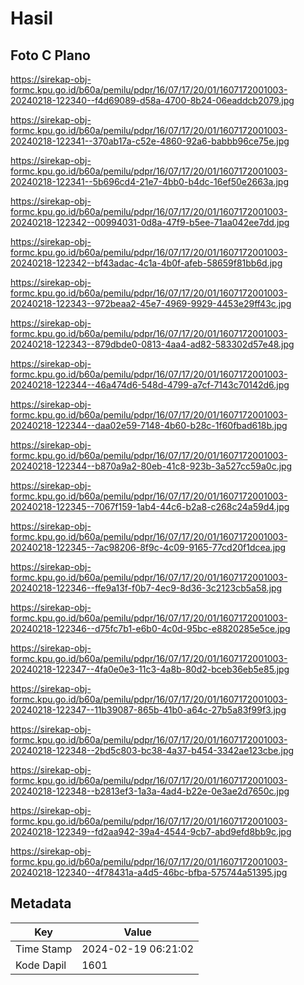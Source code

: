 # Hasil

## Foto C Plano

https://sirekap-obj-formc.kpu.go.id/b60a/pemilu/pdpr/16/07/17/20/01/1607172001003-20240218-122340--f4d69089-d58a-4700-8b24-06eaddcb2079.jpg

https://sirekap-obj-formc.kpu.go.id/b60a/pemilu/pdpr/16/07/17/20/01/1607172001003-20240218-122341--370ab17a-c52e-4860-92a6-babbb96ce75e.jpg

https://sirekap-obj-formc.kpu.go.id/b60a/pemilu/pdpr/16/07/17/20/01/1607172001003-20240218-122341--5b696cd4-21e7-4bb0-b4dc-16ef50e2663a.jpg

https://sirekap-obj-formc.kpu.go.id/b60a/pemilu/pdpr/16/07/17/20/01/1607172001003-20240218-122342--00994031-0d8a-47f9-b5ee-71aa042ee7dd.jpg

https://sirekap-obj-formc.kpu.go.id/b60a/pemilu/pdpr/16/07/17/20/01/1607172001003-20240218-122342--bf43adac-4c1a-4b0f-afeb-58659f81bb6d.jpg

https://sirekap-obj-formc.kpu.go.id/b60a/pemilu/pdpr/16/07/17/20/01/1607172001003-20240218-122343--972beaa2-45e7-4969-9929-4453e29ff43c.jpg

https://sirekap-obj-formc.kpu.go.id/b60a/pemilu/pdpr/16/07/17/20/01/1607172001003-20240218-122343--879dbde0-0813-4aa4-ad82-583302d57e48.jpg

https://sirekap-obj-formc.kpu.go.id/b60a/pemilu/pdpr/16/07/17/20/01/1607172001003-20240218-122344--46a474d6-548d-4799-a7cf-7143c70142d6.jpg

https://sirekap-obj-formc.kpu.go.id/b60a/pemilu/pdpr/16/07/17/20/01/1607172001003-20240218-122344--daa02e59-7148-4b60-b28c-1f60fbad618b.jpg

https://sirekap-obj-formc.kpu.go.id/b60a/pemilu/pdpr/16/07/17/20/01/1607172001003-20240218-122344--b870a9a2-80eb-41c8-923b-3a527cc59a0c.jpg

https://sirekap-obj-formc.kpu.go.id/b60a/pemilu/pdpr/16/07/17/20/01/1607172001003-20240218-122345--7067f159-1ab4-44c6-b2a8-c268c24a59d4.jpg

https://sirekap-obj-formc.kpu.go.id/b60a/pemilu/pdpr/16/07/17/20/01/1607172001003-20240218-122345--7ac98206-8f9c-4c09-9165-77cd20f1dcea.jpg

https://sirekap-obj-formc.kpu.go.id/b60a/pemilu/pdpr/16/07/17/20/01/1607172001003-20240218-122346--ffe9a13f-f0b7-4ec9-8d36-3c2123cb5a58.jpg

https://sirekap-obj-formc.kpu.go.id/b60a/pemilu/pdpr/16/07/17/20/01/1607172001003-20240218-122346--d75fc7b1-e6b0-4c0d-95bc-e8820285e5ce.jpg

https://sirekap-obj-formc.kpu.go.id/b60a/pemilu/pdpr/16/07/17/20/01/1607172001003-20240218-122347--4fa0e0e3-11c3-4a8b-80d2-bceb36eb5e85.jpg

https://sirekap-obj-formc.kpu.go.id/b60a/pemilu/pdpr/16/07/17/20/01/1607172001003-20240218-122347--11b39087-865b-41b0-a64c-27b5a83f99f3.jpg

https://sirekap-obj-formc.kpu.go.id/b60a/pemilu/pdpr/16/07/17/20/01/1607172001003-20240218-122348--2bd5c803-bc38-4a37-b454-3342ae123cbe.jpg

https://sirekap-obj-formc.kpu.go.id/b60a/pemilu/pdpr/16/07/17/20/01/1607172001003-20240218-122348--b2813ef3-1a3a-4ad4-b22e-0e3ae2d7650c.jpg

https://sirekap-obj-formc.kpu.go.id/b60a/pemilu/pdpr/16/07/17/20/01/1607172001003-20240218-122349--fd2aa942-39a4-4544-9cb7-abd9efd8bb9c.jpg

https://sirekap-obj-formc.kpu.go.id/b60a/pemilu/pdpr/16/07/17/20/01/1607172001003-20240218-122340--4f78431a-a4d5-46bc-bfba-575744a51395.jpg


## Metadata

| Key        | Value               |
| ---------- | ------------------- |
| Time Stamp | 2024-02-19 06:21:02 |
| Kode Dapil | 1601                |



